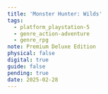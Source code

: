 ```yaml
---
title: 'Monster Hunter: Wilds'
tags:
  - platform_playstation-5
  - genre_action-adventure
  - genre_rpg
note: Premium Deluxe Edition
physical: false
digital: true
guide: false
pending: true
date: 2025-02-28
---
```

